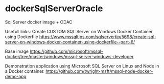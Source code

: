 # dockerSqlServerOracle
Sql Server docker image + ODAC

Usefull links:
Create CUSTOM SQL Server on Windows Docker Container using Dockerfile
https://www.mssqltips.com/sqlservertip/5698/create-sql-server-on-windows-docker-container-using-dockerfile--part-6/

Base image
https://github.com/microsoft/mssql-docker/tree/master/windows/mssql-server-windows-developer

Demonstration application using Microsoft SQL Server on Linux and Node in a Docker container.
https://github.com/twright-msft/mssql-node-docker-demo-app
